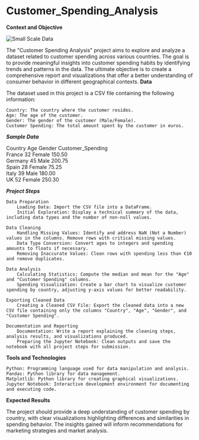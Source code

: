 # Customer_Spending_Analysis
**Context and Objective**

![Small Scale Data](/home/quixil/Music/data-analytics.png)

The "Customer Spending Analysis" project aims to explore and analyze a dataset related to customer spending across various countries. The goal is to provide meaningful insights into customer spending habits by identifying trends and patterns in the data. The ultimate objective is to create a comprehensive report and visualizations that offer a better understanding of consumer behavior in different geographical contexts.
**Data**

The dataset used in this project is a CSV file containing the following information:

    Country: The country where the customer resides.
    Age: The age of the customer.
    Gender: The gender of the customer (Male/Female).
    Customer Spending: The total amount spent by the customer in euros.

***Sample Data***

Country	 Age  Gender  Customer_Spending<br>
France	 32	  Female	 150.50<br>
Germany	 45	  Male	     200.75<br>
Spain	 28	  Female	 75.25<br>
Italy	 39	  Male	     180.00<br>
UK	     52	  Female	 250.30<br>

***Project Steps***

    Data Preparation
        Loading Data: Import the CSV file into a DataFrame.
        Initial Exploration: Display a technical summary of the data, including data types and the number of non-null values.

    Data Cleaning
        Handling Missing Values: Identify and address NaN (Not a Number) values in the columns. Remove rows with critical missing values.
        Data Type Conversion: Convert ages to integers and spending amounts to floats if necessary.
        Removing Inaccurate Values: Clean rows with spending less than €10 and remove duplicates.

    Data Analysis
        Calculating Statistics: Compute the median and mean for the "Age" and "Customer Spending" columns.
        Spending Visualization: Create a bar chart to visualize customer spending by country, adjusting y-axis values for better readability.

    Exporting Cleaned Data
        Creating a Cleaned CSV File: Export the cleaned data into a new CSV file containing only the columns "Country", "Age", "Gender", and "Customer Spending".

    Documentation and Reporting
        Documentation: Write a report explaining the cleaning steps, analysis results, and visualizations produced.
        Preparing the Jupyter Notebook: Clean outputs and save the notebook with all project steps for submission.

**Tools and Technologies**

    Python: Programming language used for data manipulation and analysis.
    Pandas: Python library for data management.
    Matplotlib: Python library for creating graphical visualizations.
    Jupyter Notebook: Interactive development environment for documenting and executing code.

**Expected Results**

The project should provide a deep understanding of customer spending by country, with clear visualizations highlighting differences and similarities in spending behavior. The insights gained will inform recommendations for marketing strategies and market analysis.

